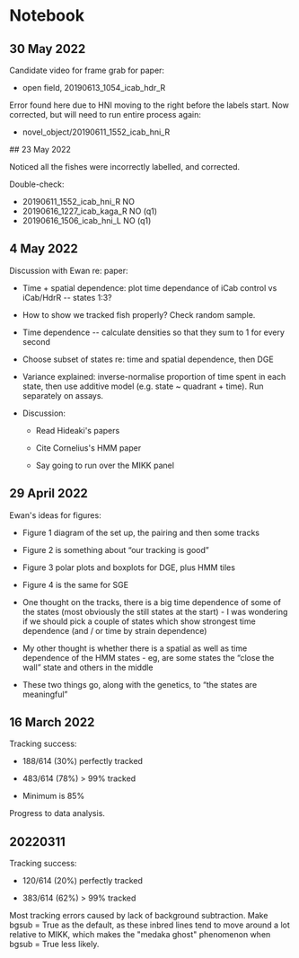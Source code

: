 # Notebook

## 30 May 2022

Candidate video for frame grab for paper:

- open field, 20190613_1054_icab_hdr_R

Error found here due to HNI moving to the right before the labels start. Now corrected, but will need to run entire process again:

- novel_object/20190611_1552_icab_hni_R

## 23 May 2022

Noticed all the fishes were incorrectly labelled, and corrected.

Double-check:

- 20190611_1552_icab_hni_R NO
- 20190616_1227_icab_kaga_R NO (q1)
- 20190616_1506_icab_hni_L NO (q1)

## 4 May 2022

Discussion with Ewan re: paper:

* Time + spatial dependence: plot time dependance of iCab control vs iCab/HdrR -- states 1:3?

* How to show we tracked fish properly? Check random sample. 

* Time dependence -- calculate densities so that they sum to 1 for every second

* Choose subset of states re: time and spatial dependence, then DGE

* Variance explained: inverse-normalise proportion of time spent in each state, then use additive model (e.g. state ~ quadrant + time). Run separately on assays.

* Discussion: 

    - Read Hideaki's papers

    - Cite Cornelius's HMM paper

    - Say going to run over the MIKK panel

## 29 April 2022

Ewan's ideas for figures:

* Figure 1 diagram of the set up, the pairing and then some tracks

* Figure 2 is something about “our tracking is good”

* Figure 3 polar plots and boxplots for DGE, plus HMM tiles

* Figure 4 is the same for SGE

* One thought on the tracks, there is a big time dependence of some of the states (most obviously the still states at the start) - I was wondering if we should pick a couple of states which show strongest time dependence (and / or time by strain dependence)

* My other thought is whether there is a spatial as well as time dependence of the HMM states - eg, are some states the “close the wall” state and others in the middle

* These two things go, along with the genetics, to “the states are meaningful”

## 16 March 2022

Tracking success:

* 188/614 (30%) perfectly tracked

* 483/614 (78%) > 99% tracked

* Minimum is 85%

Progress to data analysis.

## 20220311

Tracking success: 

* 120/614 (20%) perfectly tracked

* 383/614 (62%) > 99% tracked

Most tracking errors caused by lack of background subtraction.
Make bgsub = True as the default, as these inbred lines tend to move around a lot relative to MIKK, which makes the "medaka ghost" phenomenon when bgsub = True less likely.

